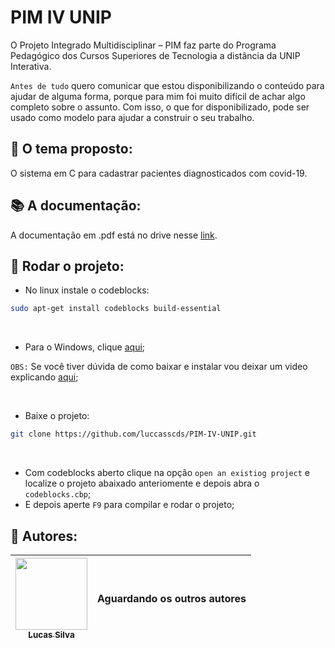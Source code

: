 # PIM IV UNIP
O Projeto Integrado Multidisciplinar – PIM faz parte do Programa Pedagógico dos Cursos Superiores de Tecnologia a distância da UNIP Interativa.

``Antes de tudo`` quero comunicar que estou disponibilizando o conteúdo para ajudar de alguma forma, porque para mim foi muito difícil de achar algo completo sobre o assunto. Com isso, o que for disponibilizado, pode ser usado como modelo para ajudar a construir o seu trabalho.

##  📍 O tema proposto:
O sistema em C para cadastrar pacientes diagnosticados com covid-19.

##  📚 A documentação:
A documentação em .pdf está no drive nesse [link](https://drive.google.com/file/d/1LD7bHxdB-iI0JiB_Wow88xABDhw3j-2Q/view?usp=sharing).

##  🚀 Rodar o projeto:
* No linux instale o codeblocks:
```bash
sudo apt-get install codeblocks build-essential
```
<br>

* Para o Windows, clique [aqui](http://www.codeblocks.org/downloads/binaries/);

`OBS:` Se você tiver dúvida de como baixar e instalar vou deixar um video explicando [aqui](https://www.youtube.com/watch?v=gaSeRTDgt8U&ab_channel=Sharpax);

<br>

* Baixe o projeto:
```bash
git clone https://github.com/luccasscds/PIM-IV-UNIP.git
```

<br>

* Com codeblocks aberto clique na opção `open an existiog project` e localize o projeto abaixado anteriomente e depois abra o `codeblocks.cbp`;
* E depois aperte `F9` para compilar e rodar o projeto;

##  🥇 Autores:
| [<img src="https://github.com/luccasscds.png" width=115><br><sub>Lucas Silva</sub>](https://github.com/luccasscds) | Aguardando os outros autores |
| :---: | :---: |
